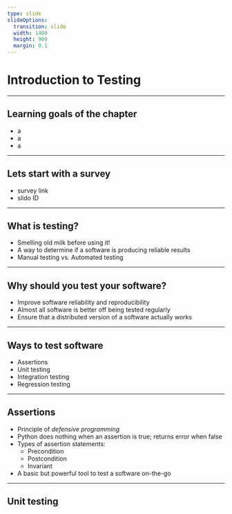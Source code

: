 ```yaml
---
type: slide
slideOptions:
  transition: slide
  width: 1400
  height: 900
  margin: 0.1
---
```


<style>
  .reveal strong {
    font-weight: bold;
    color: orange;
  }
  .reveal p {
    text-align: left;
  }
  .reveal section h1 {
    color: orange;
  }
  .reveal section h2 {
    color: orange;
  }
</style>

# Introduction to Testing

---

## Learning goals of the chapter

- a
- a
- a

---

## Lets start with a survey

- survey link
- slido ID

---

## What is testing?

- Smelling old milk before using it!
- A way to determine if a software is producing reliable results
- Manual testing vs. Automated testing

---

## Why should you test your software?

- Improve software reliability and reproducibility
- Almost all software is better off being tested regularly
- Ensure that a distributed version of a software actually works

---

## Ways to test software

- Assertions
- Unit testing
- Integration testing
- Regression testing

---

## Assertions

- Principle of *defensive programming*
- Python does nothing when an assertion is true; returns error when false
- Types of assertion statements:
    - Precondition
    - Postcondition
    - Invariant
- A basic but powerful tool to test a software on-the-go

---

## Unit testing

